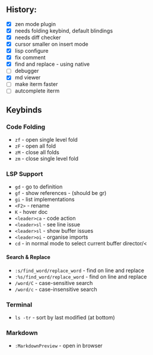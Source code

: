 ## History:

- [x] zen mode plugin
- [x] needs folding keybind, default blindings
- [x] needs diff checker
- [x] cursor smaller on insert mode
- [x] lisp configure
- [x] fix comment
- [x] find and replace - using native
- [ ] debugger
- [x] md viewer
- [ ] make iterm faster
- [ ] autcomplete iterm

## Keybinds

### Code Folding

- `zf` - open single level fold
- `zF` - open all fold
- `zM` - close all folds
- `zm` - close single level fold

### LSP Support

- `gd` - go to definition
- `gf` - show references - (should be gr)
- `gi` - list implementations
- `<F2>` - rename
- `K` - hover doc
- `<leader>ca` - code action
- `<leader>sl` - see line issue
- `<leader>sl` - show buffer issues
- `<leader>oi` - organise imports
- `cd` - in normal mode to select current buffer director/<

#### Search & Replace

- `:s/find_word/replace_word` - find on line and replace
- `:%s/find_word/replace_word` - find on line and replace
- `/word/C` - case-sensitive search
- `/word/c` - case-insensitive search

### Terminal

- `ls -tr` - sort by last modified (at bottom)

### Markdown

- `:MarkdownPreview` - open in browser

